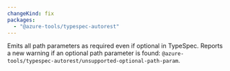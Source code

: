 ```yaml
---
changeKind: fix
packages:
  - "@azure-tools/typespec-autorest"
---
```


Emits all path parameters as required even if optional in TypeSpec. Reports a new warning if an optional path parameter is found: `@azure-tools/typespec-autorest/unsupported-optional-path-param`.
